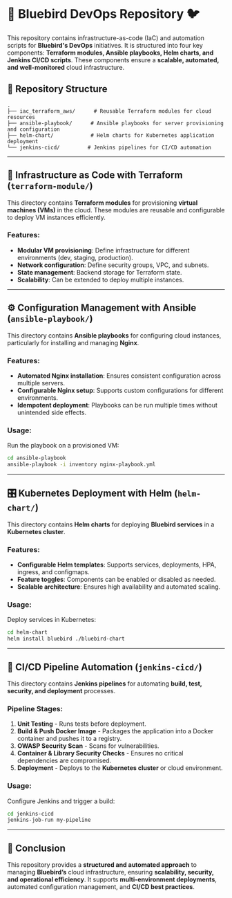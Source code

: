 # 🚀 Bluebird DevOps Repository 🐦

This repository contains infrastructure-as-code (IaC) and automation scripts for **Bluebird's DevOps** initiatives. It is structured into four key components: **Terraform modules, Ansible playbooks, Helm charts, and Jenkins CI/CD scripts**. These components ensure a **scalable, automated, and well-monitored** cloud infrastructure.

## 📂 Repository Structure

```
.
├── iac_terraform_aws/      # Reusable Terraform modules for cloud resources
├── ansible-playbook/      # Ansible playbooks for server provisioning and configuration
├── helm-chart/            # Helm charts for Kubernetes application deployment
└── jenkins-cicd/         # Jenkins pipelines for CI/CD automation
```

---

## 📌 Infrastructure as Code with Terraform (`terraform-module/`)

This directory contains **Terraform modules** for provisioning **virtual machines (VMs)** in the cloud. These modules are reusable and configurable to deploy VM instances efficiently.

### Features:
- **Modular VM provisioning**: Define infrastructure for different environments (dev, staging, production).
- **Network configuration**: Define security groups, VPC, and subnets.
- **State management**: Backend storage for Terraform state.
- **Scalability**: Can be extended to deploy multiple instances.
---

## ⚙️ Configuration Management with Ansible (`ansible-playbook/`)

This directory contains **Ansible playbooks** for configuring cloud instances, particularly for installing and managing **Nginx**.

### Features:
- **Automated Nginx installation**: Ensures consistent configuration across multiple servers.
- **Configurable Nginx setup**: Supports custom configurations for different environments.
- **Idempotent deployment**: Playbooks can be run multiple times without unintended side effects.

### Usage:
Run the playbook on a provisioned VM:
```sh
cd ansible-playbook
ansible-playbook -i inventory nginx-playbook.yml
```

---

## 🎛 Kubernetes Deployment with Helm (`helm-chart/`)

This directory contains **Helm charts** for deploying **Bluebird services** in a **Kubernetes cluster**.

### Features:
- **Configurable Helm templates**: Supports services, deployments, HPA, ingress, and configmaps.
- **Feature toggles**: Components can be enabled or disabled as needed.
- **Scalable architecture**: Ensures high availability and automated scaling.

### Usage:
Deploy services in Kubernetes:
```sh
cd helm-chart
helm install bluebird ./bluebird-chart
```

---

## 🔄 CI/CD Pipeline Automation (`jenkins-cicd/`)

This directory contains **Jenkins pipelines** for automating **build, test, security, and deployment** processes.

### Pipeline Stages:
1. **Unit Testing** - Runs tests before deployment.
2. **Build & Push Docker Image** - Packages the application into a Docker container and pushes it to a registry.
3. **OWASP Security Scan** - Scans for vulnerabilities.
4. **Container & Library Security Checks** - Ensures no critical dependencies are compromised.
5. **Deployment** - Deploys to the **Kubernetes cluster** or cloud environment.

### Usage:
Configure Jenkins and trigger a build:
```sh
cd jenkins-cicd
jenkins-job-run my-pipeline
```

---

## 🎯 Conclusion

This repository provides a **structured and automated approach** to managing **Bluebird’s** cloud infrastructure, ensuring **scalability, security, and operational efficiency**. It supports **multi-environment deployments**, automated configuration management, and **CI/CD best practices**.